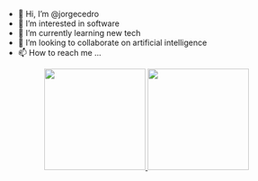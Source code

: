 - 👋 Hi, I’m @jorgecedro
- 👀 I’m interested in software
- 🌱 I’m currently learning new tech
- 💞️ I’m looking to collaborate on artificial intelligence
- 📫 How to reach me ...

<!---
jorgecedro/jorgecedro is a ✨ special ✨ repository because its `README.md` (this file) appears on your GitHub profile.
You can click the Preview link to take a look at your changes.
--->

<div align="center">
  <a href="https://github.com/jorgecedro">
  <img height="180em" src="https://github-readme-stats.vercel.app/api?username=jorgecedro&show_icons=true&theme=dracula&include_all_commits=false&count_private=true"/>
  <img height="180em" src="https://github-readme-stats.vercel.app/api/top-langs/?username=jorgecedro&layout=compact&langs_count=7&theme=dracula"/>
</div>

